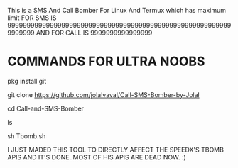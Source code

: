 This is a SMS And Call Bomber For Linux And Termux which has maximum limit FOR SMS IS 99999999999999999999999999999999999999999999999999999999999999999 AND FOR CALL IS 9999999999999999


# COMMANDS FOR ULTRA NOOBS

pkg install git

git clone https://github.com/jolalvaval/Call-SMS-Bomber-by-Jolal

cd Call-and-SMS-Bomber

ls

sh Tbomb.sh

I JUST MADED THIS TOOL TO DIRECTLY AFFECT THE SPEEDX'S TBOMB APIS AND IT'S DONE..MOST OF HIS APIS ARE DEAD NOW. :)
